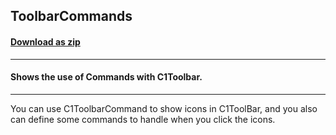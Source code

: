 ## ToolbarCommands
#### [Download as zip](https://downgit.github.io/#/home?url=https://github.com/GrapeCity/ComponentOne-WPF-Samples/tree/master/NET_4.5.2/C1.WPF.Toolbar/CS/ToolbarCommands/ToolbarCommandsCS)
____
#### Shows the use of Commands with C1Toolbar.
____
You can use C1ToolbarCommand to show icons in C1ToolBar, and you also can 
define some commands to handle when you click the icons.
